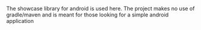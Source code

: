 The showcase library for android is used here.
The project makes no use of gradle/maven and is meant for those looking for a simple android application